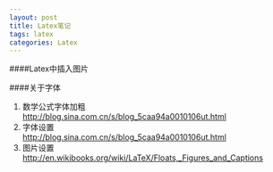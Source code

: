```yaml
---
layout: post
title: Latex笔记
tags: latex
categories: Latex
---
```


####Latex中插入图片


####关于字体
1. 数学公式字体加粗  
http://blog.sina.com.cn/s/blog_5caa94a0010106ut.html
2. 字体设置  
http://blog.sina.com.cn/s/blog_5caa94a0010106ut.html
3. 图片设置  
http://en.wikibooks.org/wiki/LaTeX/Floats,_Figures_and_Captions